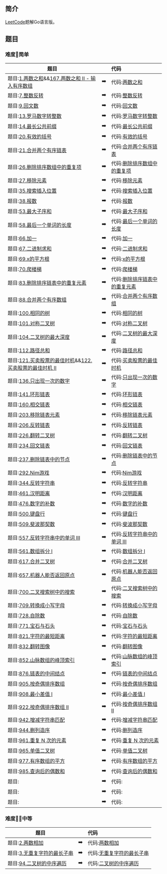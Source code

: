 ## 简介
[LeetCode](https://leetcode-cn.com)题解Go语言版。

## 题目
### 难度:star2:简单
|    题目   |               |代码   |
|----------|:-------------:|:------|
|题目:[1.两数之和](https://leetcode-cn.com/problems/two-sum/)&&[167.两数之和 II - 输入有序数组](https://leetcode-cn.com/problems/two-sum-ii-input-array-is-sorted/)|:arrow_right:|代码:[两数之和](./code/twoSum.go)|
|题目:[7.整数反转](https://leetcode-cn.com/problems/reverse-integer/)|:arrow_right:|代码:[整数反转](./code/reverse.go)|
|题目:[9.回文数](https://leetcode-cn.com/problems/palindrome-number/)|:arrow_right:|代码:[回文数](./code/isPalindrome.go)|
|题目:[13.罗马数字转整数](https://leetcode-cn.com/problems/roman-to-integer/)|:arrow_right:|代码:[罗马数字转整数](./code/romanToInt.go)|
|题目:[14.最长公共前缀](https://leetcode-cn.com/problems/longest-common-prefix/)|:arrow_right:|代码:[最长公共前缀](./code/longestCommonPrefix.go)|
|题目:[20.有效的括号](https://leetcode-cn.com/problems/valid-parentheses/)|:arrow_right:|代码:[有效的括号](./code/isValid.go)|
|题目:[21.合并两个有序链表](https://leetcode-cn.com/problems/merge-two-sorted-lists/)|:arrow_right:|代码:[合并两个有序链表](./code/mergeTwoLists.go)|
|题目:[26.删除排序数组中的重复项](https://leetcode-cn.com/problems/remove-duplicates-from-sorted-array/)|:arrow_right:|代码:[删除排序数组中的重复项](./code/removeDuplicates.go)|
|题目:[27.移除元素](https://leetcode-cn.com/problems/remove-element/)|:arrow_right:|代码:[移除元素](./code/removeElement.go)|
|题目:[35.搜索插入位置](https://leetcode-cn.com/problems/search-insert-position/)|:arrow_right:|代码:[搜索插入位置](./code/searchInsert.go)|
|题目:[38.报数](https://leetcode-cn.com/problems/count-and-say/)|:arrow_right:|代码:[报数](./code/countAndSay.go)|
|题目:[53.最大子序和](https://leetcode-cn.com/problems/maximum-subarray/)|:arrow_right:|代码:[最大子序和](./code/maxSubArray.go)|
|题目:[58.最后一个单词的长度](https://leetcode-cn.com/problems/length-of-last-word/)|:arrow_right:|代码:[最后一个单词的长度](./code/lengthOfLastWord.go)|
|题目:[66.加一](https://leetcode-cn.com/problems/plus-one/)|:arrow_right:|代码:[加一](./code/plusOne.go)|
|题目:[67.二进制求和](https://leetcode-cn.com/problems/add-binary/comments/)|:arrow_right:|代码:[二进制求和](./code/addBinary.go)|
|题目:[69.x的平方根](https://leetcode-cn.com/problems/sqrtx/)|:arrow_right:|代码:[x的平方根](./code/mySqrt.go)|
|题目:[70.爬楼梯](https://leetcode-cn.com/problems/climbing-stairs/)|:arrow_right:|代码:[爬楼梯](./code/climbStairs.go)|
|题目:[83.删除排序链表中的重复元素](https://leetcode-cn.com/problems/remove-duplicates-from-sorted-list/)|:arrow_right:|代码:[删除排序链表中的重复元素](./code/deleteDuplicates.go)|
|题目:[88.合并两个有序数组](https://leetcode-cn.com/problems/merge-sorted-array/)|:arrow_right:|代码:[合并两个有序数组](./code/merge.go)|
|题目:[100.相同的树](https://leetcode-cn.com/problems/same-tree/submissions/)|:arrow_right:|代码:[相同的树](./code/isSameTree.go)|
|题目:[101.对称二叉树](https://leetcode-cn.com/problems/symmetric-tree/)|:arrow_right:|代码:[对称二叉树](./code/isSymmetric.go)|
|题目:[104.二叉树的最大深度](https://leetcode-cn.com/problems/maximum-depth-of-binary-tree/)|:arrow_right:|代码:[二叉树的最大深度](./code/maxDepth.go)|
|题目:[112.路径总和](https://leetcode-cn.com/problems/path-sum/)|:arrow_right:|代码:[路径总和](./code/hasPathSum.go)|
|题目:[121.买卖股票的最佳时机](https://leetcode-cn.com/problems/best-time-to-buy-and-sell-stock/)&&[122.买卖股票的最佳时机 II](https://leetcode-cn.com/problems/best-time-to-buy-and-sell-stock-ii/)|:arrow_right:|代码:[买卖股票的最佳时机](./code/maxProfit.go)|
|题目:[136.只出现一次的数字](https://leetcode-cn.com/problems/single-number/)|:arrow_right:|代码:[只出现一次的数字](./code/singleNumber.go)|
|题目:[141.环形链表](https://leetcode-cn.com/problems/linked-list-cycle/)|:arrow_right:|代码:[环形链表](./code/hasCycle.go)|
|题目:[160.相交链表](https://leetcode-cn.com/problems/intersection-of-two-linked-lists/)|:arrow_right:|代码:[相交链表](./code/getIntersectionNode.go)|
|题目:[203.移除链表元素](https://leetcode-cn.com/problems/remove-linked-list-elements/)|:arrow_right:|代码:[移除链表元素](./code/removeElements.go)|
|题目:[206.反转链表](https://leetcode-cn.com/problems/reverse-linked-list/)|:arrow_right:|代码:[反转链表](./code/reverseList.go)|
|题目:[226.翻转二叉树](https://leetcode-cn.com/problems/invert-binary-tree/)|:arrow_right:|代码:[翻转二叉树](./code/invertTree.go)|
|题目:[234.回文链表](https://leetcode-cn.com/problems/palindrome-linked-list/)|:arrow_right:|代码:[回文链表](./code/isPalindromeList.go)|
|题目:[237.删除链表中的节点](https://leetcode-cn.com/problems/delete-node-in-a-linked-list/)|:arrow_right:|代码:[删除链表中的节点](./code/deleteNode.go)|
|题目:[292.Nim游戏](https://leetcode-cn.com/problems/nim-game/)|:arrow_right:|代码:[Nim游戏](./code/canWinNim.go)|
|题目:[344.反转字符串](https://leetcode-cn.com/problems/reverse-string/)|:arrow_right:|代码:[反转字符串](./code/reverseString.go)|
|题目:[461.汉明距离](https://leetcode-cn.com/problems/hamming-distance/)|:arrow_right:|代码:[汉明距离](./code/hammingDistance.go)|
|题目:[476.数字的补数](https://leetcode-cn.com/problems/number-complement/)|:arrow_right:|代码:[数字的补数](./code/findComplement.go)|
|题目:[500.键盘行](https://leetcode-cn.com/problems/keyboard-row/)|:arrow_right:|代码:[键盘行](./code/findWords.go)|
|题目:[509.斐波那契数](https://leetcode-cn.com/problems/fibonacci-number/)|:arrow_right:|代码:[斐波那契数](./code/fib.go)|
|题目:[557.反转字符串中的单词 III](https://leetcode-cn.com/problems/reverse-words-in-a-string-iii/)|:arrow_right:|代码:[反转字符串中的单词 III](./code/reverseWords)|
|题目:[561.数组拆分 I](https://leetcode-cn.com/problems/array-partition-i/)|:arrow_right:|代码:[数组拆分 I](./code/arrayPairSum.go)|
|题目:[617.合并二叉树](https://leetcode-cn.com/problems/merge-two-binary-trees/)|:arrow_right:|代码:[合并二叉树](./code/mergeTrees.go)|
|题目:[657.机器人能否返回原点](https://leetcode-cn.com/problems/robot-return-to-origin/)|:arrow_right:|代码:[机器人能否返回原点](./code/judgeCircle.go)|
|题目:[700.二叉搜索树中的搜索](https://leetcode-cn.com/problems/search-in-a-binary-search-tree/)|:arrow_right:|代码:[二叉搜索树中的搜索](./code/searchBST.go)|
|题目:[709.转换成小写字母](https://leetcode-cn.com/problems/to-lower-case/)|:arrow_right:|代码:[转换成小写字母](./code/toLowerCase.go)|
|题目:[728.自除数](https://leetcode-cn.com/problems/self-dividing-numbers/)|:arrow_right:|代码:[自除数](./code/selfDividingNumbers.go)|
|题目:[771.宝石与石头](https://leetcode-cn.com/problems/jewels-and-stones/)|:arrow_right:|代码:[宝石与石头](./code/numJewelsInStones.go)|
|题目:[821.字符的最短距离](https://leetcode-cn.com/problems/shortest-distance-to-a-character/)|:arrow_right:|代码:[字符的最短距离](./code/shortestToChar.go)|
|题目:[832.翻转图像](https://leetcode-cn.com/problems/flipping-an-image/)|:arrow_right:|代码:[翻转图像](./code/flipAndInvertImage.go)|
|题目:[852.山脉数组的峰顶索引](https://leetcode-cn.com/problems/peak-index-in-a-mountain-array/)|:arrow_right:|代码:[山脉数组的峰顶索引](./code/peakIndexInMountainArray.go)|
|题目:[876.链表的中间结点](https://leetcode-cn.com/problems/middle-of-the-linked-list/)|:arrow_right:|代码:[链表的中间结点](./code/middleNode.go)|
|题目:[905.按奇偶排序数组](https://leetcode-cn.com/problems/sort-array-by-parity/)|:arrow_right:|代码:[按奇偶排序数组](./code/sortArrayByParity.go)|
|题目:[908.最小差值 I](https://leetcode-cn.com/problems/smallest-range-i/)|:arrow_right:|代码:[最小差值 I](./code/smallestRangeI.go)|
|题目:[922.按奇偶排序数组 II](https://leetcode-cn.com/problems/sort-array-by-parity-ii/)|:arrow_right:|代码:[按奇偶排序数组II](./code/sortArrayByParityII.go)|
|题目:[942.增减字符串匹配](https://leetcode-cn.com/problems/di-string-match/)|:arrow_right:|代码:[增减字符串匹配](./code/diStringMatch.go)|
|题目:[944.删列造序](https://leetcode-cn.com/problems/delete-columns-to-make-sorted/)|:arrow_right:|代码:[删列造序](./code/minDeletionSize.go)|
|题目:[961.重复 N 次的元素](https://leetcode-cn.com/problems/n-repeated-element-in-size-2n-array/)|:arrow_right:|代码:[重复 N 次的元素](./code/repeatedNTimes.go)|
|题目:[965.单值二叉树](https://leetcode-cn.com/problems/univalued-binary-tree/)|:arrow_right:|代码:[单值二叉树](./code/isUnivalTree.go)|
|题目:[977.有序数组的平方](https://leetcode-cn.com/problems/squares-of-a-sorted-array/)|:arrow_right:|代码:[有序数组的平方](./code/sortedSquares.go)|
|题目:[985.查询后的偶数和](https://leetcode-cn.com/problems/sum-of-even-numbers-after-queries/)|:arrow_right:|代码:[查询后的偶数和](./code/sumEvenAfterQueries.go)|
|题目:|:arrow_right:|代码:[]()|
|题目:|:arrow_right:|代码:[]()|
|题目:|:arrow_right:|代码:[]()|




### 难度:star2::star2:中等

|    题目   |               |代码   |
|----------|:-------------:|:------|
|题目:[2.两数相加](https://leetcode-cn.com/problems/add-two-numbers/)|:arrow_right:|代码:[两数相加](./code/addTwoNumbers.go)|
|题目:[3.无重复字符的最长子串](https://leetcode-cn.com/problems/longest-substring-without-repeating-characters/)|:arrow_right:|代码:[无重复字符的最长子串](./code/lengthOfLongestSubstring.go)|
|题目:[94.二叉树的中序遍历](https://leetcode-cn.com/problems/binary-tree-inorder-traversal/)|:arrow_right:|代码:[二叉树的中序遍历](./code/inorderTraversal.go)|
